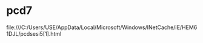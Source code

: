 # pcd7

file:///C:/Users/USE/AppData/Local/Microsoft/Windows/INetCache/IE/HEM61DJL/pcdsesi5[1].html
